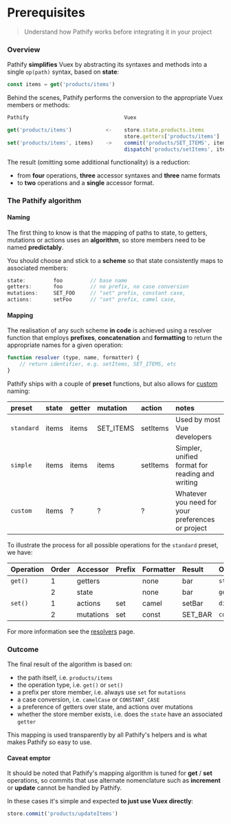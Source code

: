 # Prerequisites

> Understand how Pathify works before integrating it in your project

### Overview

Pathify **simplifies** Vuex by abstracting its syntaxes and methods into a single `op(path)` syntax, based on **state**:

```js
const items = get('products/items')
```

Behind the scenes, Pathify performs the conversion to the appropriate Vuex members or methods:

```js
Pathify                               Vuex

get('products/items')           <-    store.state.products.items
                                      store.getters['products/items']
set('products/items', items)    ->    commit('products/SET_ITEMS', items)
                                      dispatch('products/setItems', items)
```

The result (omitting some additional functionality) is a reduction:
 
- from **four** operations, **three** accessor syntaxes and **three** name formats
- to **two** operations and a **single** accessor format.

### The Pathify algorithm

#### Naming

The first thing to know is that the mapping of paths to state, to getters, mutations or actions uses an **algorithm**, so store members need to be named **predictably**. 

You should choose and stick to a **scheme** so that state consistently maps to associated members:

```js
state:         foo         // base name
getters:       foo         // no prefix, no case conversion
mutations:     SET_FOO     // "set" prefix, constant case, 
actions:       setFoo      // "set" prefix, camel case, 
``` 


#### Mapping

The realisation of any such scheme **in code** is achieved using a resolver function that employs **prefixes**, **concatenation** and **formatting** to return the appropriate names for a given operation:

```js
function resolver (type, name, formatter) {
    // return identifier, e.g. setItems, SET_ITEMS, etc
}
```
Pathify ships with a couple of **preset** functions, but also allows for [custom](/guide/resolvers.md) naming:

preset|state|getter|mutation|action|notes
:---|:---|:---|:---|:---|:---
`standard`|items|items|SET_ITEMS|setItems|Used by most Vue developers
`simple`|items|items|items|setItems|Simpler, unified format for reading and writing
`custom`|items|?|?|?|Whatever you need for your preferences or project

To illustrate the process for all possible operations for the `standard` preset, we have:

| Operation | Order | Accessor | Prefix | Formatter | Result | Outcome
| :-- | :-- | :-- | :-- | :-- | :-- | :-- |
| `get()` | 1 | getters |  | none | bar | `state.foo.bar`
|   | 2 | state |  | none | bar | `getters['foo/bar']`
| `set()` | 1 | actions | set | camel | setBar | `dispatch('foo/setBar')`
|   | 2 | mutations | set | const | SET_BAR | `commit('foo/SET_BAR')`

For more information see the  [resolvers](/guide/resolvers.md) page.

### Outcome

The final result of the algorithm is based on:

- the path itself, i.e. `products/items`
- the operation type, i.e. `get()` or `set()`
- a prefix per store member, i.e. always use `set` for `mutations`
- a case conversion, i.e. `camelCase` or `CONSTANT_CASE`
- a preference of getters over state, and actions over mutations
- whether the store member exists, i.e. does the `state` have an associated `getter` 

This mapping is used transparently by all Pathify's helpers and is what makes Pathify so easy to use.

#### Caveat emptor

It should be noted that Pathify's mapping algorithm is tuned for **get** / **set** operations, so commits that use alternate nomenclature such as **increment** or **update** cannot be handled by Pathify.

In these cases it's simple and expected **to just use Vuex directly**:
 
```js
store.commit('products/updateItems')
``` 
